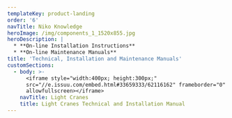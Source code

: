 ```yaml
---
templateKey: product-landing
order: '6'
navTitle: Niko Knowledge
heroImage: /img/components_1_1520x855.jpg
heroDescription: |
  * **On-line Installation Instructions**
  * **On-line Maintenance Manuals**
title: 'Technical, Installation and Maintenance Manuals'
customSections:
  - body: >-
      <iframe style="width:400px; height:300px;"
      src="//e.issuu.com/embed.html#33659333/62116162" frameborder="0"
      allowfullscreen></iframe>
    navTitle: Light Cranes
    title: Light Cranes Technical and Installation Manual
---
```


